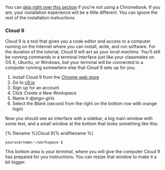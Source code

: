 You can [skip right over this section](http://tutorial.djangogirls.org/en/installation/#install-python) if you're not using a Chromebook. If you
are, your installation experience will be a little different. You can ignore the
rest of the installation instructions.

### Cloud 9

Cloud 9 is a tool that gives you a code editor and access to a computer running
on the Internet where you can install, write, and run software. For the duration
of the tutorial, Cloud 9 will act as your _local machine_. You'll still be
running commands in a terminal interface just like your classmates on OS X,
Ubuntu, or Windows, but your terminal will be connected to a computer running
somewhere else that Cloud 9 sets up for you.

1. Install Cloud 9 from the [Chrome web store](https://chrome.google.com/webstore/detail/cloud9/nbdmccoknlfggadpfkmcpnamfnbkmkcp)
2. Go to [c9.io](https://c9.io)
3. Sign up for an account
4. Click _Create a New Workspace_
5. Name it _django-girls_
6. Select the _Blank_ (second from the right on the bottom row with orange logo)

Now you should see an interface with a sidebar, a big main window with some
text, and a small window at the bottom that looks something like this:

{% filename %}Cloud 9{% endfilename %}
```
yourusername:~/workspace $
```

This bottom area is your _terminal_, where you will give the computer Cloud 9
has prepared for you instructions. You can resize that window to make it a bit bigger.
